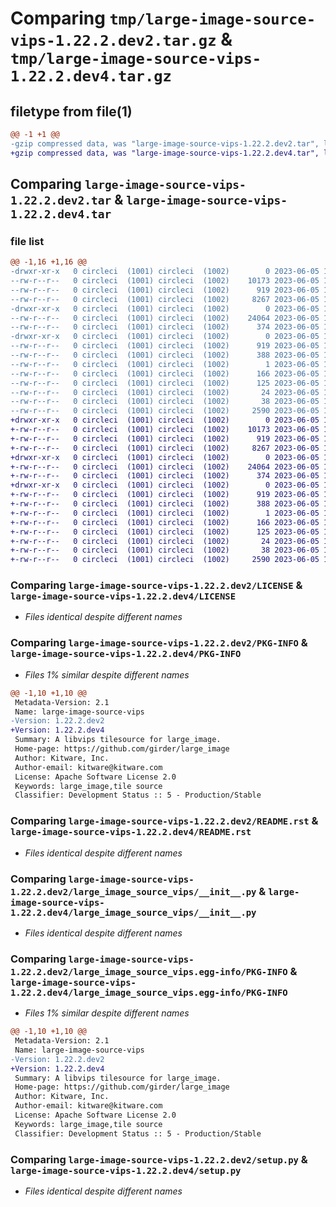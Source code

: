 # Comparing `tmp/large-image-source-vips-1.22.2.dev2.tar.gz` & `tmp/large-image-source-vips-1.22.2.dev4.tar.gz`

## filetype from file(1)

```diff
@@ -1 +1 @@
-gzip compressed data, was "large-image-source-vips-1.22.2.dev2.tar", last modified: Mon Jun  5 18:22:04 2023, max compression
+gzip compressed data, was "large-image-source-vips-1.22.2.dev4.tar", last modified: Mon Jun  5 19:14:11 2023, max compression
```

## Comparing `large-image-source-vips-1.22.2.dev2.tar` & `large-image-source-vips-1.22.2.dev4.tar`

### file list

```diff
@@ -1,16 +1,16 @@
-drwxr-xr-x   0 circleci  (1001) circleci  (1002)        0 2023-06-05 18:22:04.444978 large-image-source-vips-1.22.2.dev2/
--rw-r--r--   0 circleci  (1001) circleci  (1002)    10173 2023-06-05 18:22:04.000000 large-image-source-vips-1.22.2.dev2/LICENSE
--rw-r--r--   0 circleci  (1001) circleci  (1002)      919 2023-06-05 18:22:04.444978 large-image-source-vips-1.22.2.dev2/PKG-INFO
--rw-r--r--   0 circleci  (1001) circleci  (1002)     8267 2023-06-05 18:22:04.000000 large-image-source-vips-1.22.2.dev2/README.rst
-drwxr-xr-x   0 circleci  (1001) circleci  (1002)        0 2023-06-05 18:22:04.440978 large-image-source-vips-1.22.2.dev2/large_image_source_vips/
--rw-r--r--   0 circleci  (1001) circleci  (1002)    24064 2023-06-05 18:20:12.000000 large-image-source-vips-1.22.2.dev2/large_image_source_vips/__init__.py
--rw-r--r--   0 circleci  (1001) circleci  (1002)      374 2023-06-05 18:20:12.000000 large-image-source-vips-1.22.2.dev2/large_image_source_vips/girder_source.py
-drwxr-xr-x   0 circleci  (1001) circleci  (1002)        0 2023-06-05 18:22:04.444978 large-image-source-vips-1.22.2.dev2/large_image_source_vips.egg-info/
--rw-r--r--   0 circleci  (1001) circleci  (1002)      919 2023-06-05 18:22:04.000000 large-image-source-vips-1.22.2.dev2/large_image_source_vips.egg-info/PKG-INFO
--rw-r--r--   0 circleci  (1001) circleci  (1002)      388 2023-06-05 18:22:04.000000 large-image-source-vips-1.22.2.dev2/large_image_source_vips.egg-info/SOURCES.txt
--rw-r--r--   0 circleci  (1001) circleci  (1002)        1 2023-06-05 18:22:04.000000 large-image-source-vips-1.22.2.dev2/large_image_source_vips.egg-info/dependency_links.txt
--rw-r--r--   0 circleci  (1001) circleci  (1002)      166 2023-06-05 18:22:04.000000 large-image-source-vips-1.22.2.dev2/large_image_source_vips.egg-info/entry_points.txt
--rw-r--r--   0 circleci  (1001) circleci  (1002)      125 2023-06-05 18:22:04.000000 large-image-source-vips-1.22.2.dev2/large_image_source_vips.egg-info/requires.txt
--rw-r--r--   0 circleci  (1001) circleci  (1002)       24 2023-06-05 18:22:04.000000 large-image-source-vips-1.22.2.dev2/large_image_source_vips.egg-info/top_level.txt
--rw-r--r--   0 circleci  (1001) circleci  (1002)       38 2023-06-05 18:22:04.444978 large-image-source-vips-1.22.2.dev2/setup.cfg
--rw-r--r--   0 circleci  (1001) circleci  (1002)     2590 2023-06-05 18:20:12.000000 large-image-source-vips-1.22.2.dev2/setup.py
+drwxr-xr-x   0 circleci  (1001) circleci  (1002)        0 2023-06-05 19:14:11.948701 large-image-source-vips-1.22.2.dev4/
+-rw-r--r--   0 circleci  (1001) circleci  (1002)    10173 2023-06-05 19:14:11.000000 large-image-source-vips-1.22.2.dev4/LICENSE
+-rw-r--r--   0 circleci  (1001) circleci  (1002)      919 2023-06-05 19:14:11.948701 large-image-source-vips-1.22.2.dev4/PKG-INFO
+-rw-r--r--   0 circleci  (1001) circleci  (1002)     8267 2023-06-05 19:14:11.000000 large-image-source-vips-1.22.2.dev4/README.rst
+drwxr-xr-x   0 circleci  (1001) circleci  (1002)        0 2023-06-05 19:14:11.948701 large-image-source-vips-1.22.2.dev4/large_image_source_vips/
+-rw-r--r--   0 circleci  (1001) circleci  (1002)    24064 2023-06-05 19:12:22.000000 large-image-source-vips-1.22.2.dev4/large_image_source_vips/__init__.py
+-rw-r--r--   0 circleci  (1001) circleci  (1002)      374 2023-06-05 19:12:22.000000 large-image-source-vips-1.22.2.dev4/large_image_source_vips/girder_source.py
+drwxr-xr-x   0 circleci  (1001) circleci  (1002)        0 2023-06-05 19:14:11.948701 large-image-source-vips-1.22.2.dev4/large_image_source_vips.egg-info/
+-rw-r--r--   0 circleci  (1001) circleci  (1002)      919 2023-06-05 19:14:11.000000 large-image-source-vips-1.22.2.dev4/large_image_source_vips.egg-info/PKG-INFO
+-rw-r--r--   0 circleci  (1001) circleci  (1002)      388 2023-06-05 19:14:11.000000 large-image-source-vips-1.22.2.dev4/large_image_source_vips.egg-info/SOURCES.txt
+-rw-r--r--   0 circleci  (1001) circleci  (1002)        1 2023-06-05 19:14:11.000000 large-image-source-vips-1.22.2.dev4/large_image_source_vips.egg-info/dependency_links.txt
+-rw-r--r--   0 circleci  (1001) circleci  (1002)      166 2023-06-05 19:14:11.000000 large-image-source-vips-1.22.2.dev4/large_image_source_vips.egg-info/entry_points.txt
+-rw-r--r--   0 circleci  (1001) circleci  (1002)      125 2023-06-05 19:14:11.000000 large-image-source-vips-1.22.2.dev4/large_image_source_vips.egg-info/requires.txt
+-rw-r--r--   0 circleci  (1001) circleci  (1002)       24 2023-06-05 19:14:11.000000 large-image-source-vips-1.22.2.dev4/large_image_source_vips.egg-info/top_level.txt
+-rw-r--r--   0 circleci  (1001) circleci  (1002)       38 2023-06-05 19:14:11.948701 large-image-source-vips-1.22.2.dev4/setup.cfg
+-rw-r--r--   0 circleci  (1001) circleci  (1002)     2590 2023-06-05 19:12:22.000000 large-image-source-vips-1.22.2.dev4/setup.py
```

### Comparing `large-image-source-vips-1.22.2.dev2/LICENSE` & `large-image-source-vips-1.22.2.dev4/LICENSE`

 * *Files identical despite different names*

### Comparing `large-image-source-vips-1.22.2.dev2/PKG-INFO` & `large-image-source-vips-1.22.2.dev4/PKG-INFO`

 * *Files 1% similar despite different names*

```diff
@@ -1,10 +1,10 @@
 Metadata-Version: 2.1
 Name: large-image-source-vips
-Version: 1.22.2.dev2
+Version: 1.22.2.dev4
 Summary: A libvips tilesource for large_image.
 Home-page: https://github.com/girder/large_image
 Author: Kitware, Inc.
 Author-email: kitware@kitware.com
 License: Apache Software License 2.0
 Keywords: large_image,tile source
 Classifier: Development Status :: 5 - Production/Stable
```

### Comparing `large-image-source-vips-1.22.2.dev2/README.rst` & `large-image-source-vips-1.22.2.dev4/README.rst`

 * *Files identical despite different names*

### Comparing `large-image-source-vips-1.22.2.dev2/large_image_source_vips/__init__.py` & `large-image-source-vips-1.22.2.dev4/large_image_source_vips/__init__.py`

 * *Files identical despite different names*

### Comparing `large-image-source-vips-1.22.2.dev2/large_image_source_vips.egg-info/PKG-INFO` & `large-image-source-vips-1.22.2.dev4/large_image_source_vips.egg-info/PKG-INFO`

 * *Files 1% similar despite different names*

```diff
@@ -1,10 +1,10 @@
 Metadata-Version: 2.1
 Name: large-image-source-vips
-Version: 1.22.2.dev2
+Version: 1.22.2.dev4
 Summary: A libvips tilesource for large_image.
 Home-page: https://github.com/girder/large_image
 Author: Kitware, Inc.
 Author-email: kitware@kitware.com
 License: Apache Software License 2.0
 Keywords: large_image,tile source
 Classifier: Development Status :: 5 - Production/Stable
```

### Comparing `large-image-source-vips-1.22.2.dev2/setup.py` & `large-image-source-vips-1.22.2.dev4/setup.py`

 * *Files identical despite different names*

